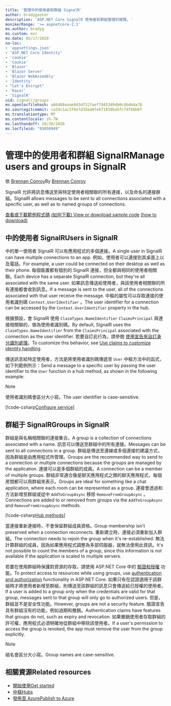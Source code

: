 ```yaml
---
title: '管理中的使用者和群組 SignalR'
author: bradygaster
description: 'ASP.NET Core SignalR 使用者和群組管理的總覽。'
monikerRange: '>= aspnetcore-2.1'
ms.author: bradyg
ms.custom: mvc
ms.date: 05/17/2020
no-loc:
- 'appsettings.json'
- 'ASP.NET Core Identity'
- 'cookie'
- 'Cookie'
- 'Blazor'
- 'Blazor Server'
- 'Blazor WebAssembly'
- 'Identity'
- "Let's Encrypt"
- 'Razor'
- 'SignalR'
uid: signalr/groups
ms.openlocfilehash: a86408eaae8d3df32faef79453d9db0cdbd64a78
ms.sourcegitcommit: ca34c1ac578e7d3daa0febf1810ba5fc74f60bbf
ms.translationtype: MT
ms.contentlocale: zh-TW
ms.lasthandoff: 10/30/2020
ms.locfileid: "93050949"
---
```

# <a name="manage-users-and-groups-in-no-locsignalr"></a><span data-ttu-id="f4706-103">管理中的使用者和群組 SignalR</span><span class="sxs-lookup"><span data-stu-id="f4706-103">Manage users and groups in SignalR</span></span>

<span data-ttu-id="f4706-104">依 [Brennan Conroy](https://github.com/BrennanConroy)</span><span class="sxs-lookup"><span data-stu-id="f4706-104">By [Brennan Conroy](https://github.com/BrennanConroy)</span></span>

<span data-ttu-id="f4706-105">SignalR 允許將訊息傳送至與特定使用者相關聯的所有連接，以及命名的連接群組。</span><span class="sxs-lookup"><span data-stu-id="f4706-105">SignalR allows messages to be sent to all connections associated with a specific user, as well as to named groups of connections.</span></span>

<span data-ttu-id="f4706-106">[查看或下載範例程式碼](https://github.com/dotnet/AspNetCore.Docs/tree/master/aspnetcore/signalr/groups/sample/) [ (如何下載) ](xref:index#how-to-download-a-sample)</span><span class="sxs-lookup"><span data-stu-id="f4706-106">[View or download sample code](https://github.com/dotnet/AspNetCore.Docs/tree/master/aspnetcore/signalr/groups/sample/) [(how to download)](xref:index#how-to-download-a-sample)</span></span>

## <a name="users-in-no-locsignalr"></a><span data-ttu-id="f4706-107">中的使用者 SignalR</span><span class="sxs-lookup"><span data-stu-id="f4706-107">Users in SignalR</span></span>

<span data-ttu-id="f4706-108">中的單一使用者 SignalR 可以有應用程式的多個連接。</span><span class="sxs-lookup"><span data-stu-id="f4706-108">A single user in SignalR can have multiple connections to an app.</span></span> <span data-ttu-id="f4706-109">例如，使用者可以連接到其桌面上以及電話。</span><span class="sxs-lookup"><span data-stu-id="f4706-109">For example, a user could be connected on their desktop as well as their phone.</span></span> <span data-ttu-id="f4706-110">每個裝置都有個別的 SignalR 連接，但全都與相同的使用者相關聯。</span><span class="sxs-lookup"><span data-stu-id="f4706-110">Each device has a separate SignalR connection, but they're all associated with the same user.</span></span> <span data-ttu-id="f4706-111">如果訊息傳送給使用者，與該使用者相關聯的所有連接都會收到訊息。</span><span class="sxs-lookup"><span data-stu-id="f4706-111">If a message is sent to the user, all of the connections associated with that user receive the message.</span></span> <span data-ttu-id="f4706-112">中樞的屬性可以存取連接的使用者識別碼 `Context.UserIdentifier` 。</span><span class="sxs-lookup"><span data-stu-id="f4706-112">The user identifier for a connection can be accessed by the `Context.UserIdentifier` property in the hub.</span></span>

<span data-ttu-id="f4706-113">根據預設，會 SignalR 使用 `ClaimTypes.NameIdentifier` `ClaimsPrincipal` 與連接相關聯的，做為使用者識別碼。</span><span class="sxs-lookup"><span data-stu-id="f4706-113">By default, SignalR uses the `ClaimTypes.NameIdentifier` from the `ClaimsPrincipal` associated with the connection as the user identifier.</span></span> <span data-ttu-id="f4706-114">若要自訂此行為，請參閱 [使用宣告來自訂身分識別處理](xref:signalr/authn-and-authz#use-claims-to-customize-identity-handling)。</span><span class="sxs-lookup"><span data-stu-id="f4706-114">To customize this behavior, see [Use claims to customize identity handling](xref:signalr/authn-and-authz#use-claims-to-customize-identity-handling).</span></span>

<span data-ttu-id="f4706-115">傳送訊息給特定使用者，方法是將使用者識別碼傳遞至 `User` 中樞方法中的函式，如下列範例所示：</span><span class="sxs-lookup"><span data-stu-id="f4706-115">Send a message to a specific user by passing the user identifier to the `User` function in a hub method, as shown in the following example:</span></span>

> [!NOTE]
> <span data-ttu-id="f4706-116">使用者識別碼會區分大小寫。</span><span class="sxs-lookup"><span data-stu-id="f4706-116">The user identifier is case-sensitive.</span></span>

[!code-csharp[Configure service](groups/sample/Hubs/ChatHub.cs?range=29-32)]

## <a name="groups-in-no-locsignalr"></a><span data-ttu-id="f4706-117">群組于 SignalR</span><span class="sxs-lookup"><span data-stu-id="f4706-117">Groups in SignalR</span></span>

<span data-ttu-id="f4706-118">群組是與名稱相關聯的連接集合。</span><span class="sxs-lookup"><span data-stu-id="f4706-118">A group is a collection of connections associated with a name.</span></span> <span data-ttu-id="f4706-119">訊息可以傳送至群組中的所有連接。</span><span class="sxs-lookup"><span data-stu-id="f4706-119">Messages can be sent to all connections in a group.</span></span> <span data-ttu-id="f4706-120">群組是傳送至連線或多個連接的建議方式，因為群組是由應用程式所管理。</span><span class="sxs-lookup"><span data-stu-id="f4706-120">Groups are the recommended way to send to a connection or multiple connections because the groups are managed by the application.</span></span> <span data-ttu-id="f4706-121">連接可以是多個群組的成員。</span><span class="sxs-lookup"><span data-stu-id="f4706-121">A connection can be a member of multiple groups.</span></span> <span data-ttu-id="f4706-122">群組非常適合像是聊天應用程式之類的聊天應用程式，每個房間都可以用群組來表示。</span><span class="sxs-lookup"><span data-stu-id="f4706-122">Groups are ideal for something like a chat application, where each room can be represented as a group.</span></span> <span data-ttu-id="f4706-123">連接會透過和方法新增至群組或從中 `AddToGroupAsync` 移除 `RemoveFromGroupAsync` 。</span><span class="sxs-lookup"><span data-stu-id="f4706-123">Connections are added to or removed from groups via the `AddToGroupAsync` and `RemoveFromGroupAsync` methods.</span></span>

[!code-csharp[Hub methods](groups/sample/Hubs/ChatHub.cs?range=15-27)]

<span data-ttu-id="f4706-124">當連接重新連接時，不會保留群組成員資格。</span><span class="sxs-lookup"><span data-stu-id="f4706-124">Group membership isn't preserved when a connection reconnects.</span></span> <span data-ttu-id="f4706-125">重新建立時，連接必須重新加入群組。</span><span class="sxs-lookup"><span data-stu-id="f4706-125">The connection needs to rejoin the group when it's re-established.</span></span> <span data-ttu-id="f4706-126">無法計算群組的成員，因為如果應用程式調整為多部伺服器，就無法使用此資訊。</span><span class="sxs-lookup"><span data-stu-id="f4706-126">It's not possible to count the members of a group, since this information is not available if the application is scaled to multiple servers.</span></span>

<span data-ttu-id="f4706-127">若要在使用群組時保護對資源的存取，請使用 ASP.NET Core 中的 [驗證和授權](xref:signalr/authn-and-authz) 功能。</span><span class="sxs-lookup"><span data-stu-id="f4706-127">To protect access to resources while using groups, use [authentication and authorization](xref:signalr/authn-and-authz) functionality in ASP.NET Core.</span></span> <span data-ttu-id="f4706-128">如果只有在認證適用于該群組時才將使用者新增至群組，則傳送至該群組的訊息只會傳送給已授權的使用者。</span><span class="sxs-lookup"><span data-stu-id="f4706-128">If a user is added to a group only when the credentials are valid for that group, messages sent to that group will only go to authorized users.</span></span> <span data-ttu-id="f4706-129">但是，群組並不是安全性功能。</span><span class="sxs-lookup"><span data-stu-id="f4706-129">However, groups are not a security feature.</span></span> <span data-ttu-id="f4706-130">驗證宣告具有群組沒有的功能，例如過期和撤銷。</span><span class="sxs-lookup"><span data-stu-id="f4706-130">Authentication claims have features that groups do not, such as expiry and revocation.</span></span> <span data-ttu-id="f4706-131">如果撤銷使用者存取群組的許可權，應用程式必須明確地從群組中移除該使用者。</span><span class="sxs-lookup"><span data-stu-id="f4706-131">If a user's permission to access the group is revoked, the app must remove the user from the group explicitly.</span></span>

> [!NOTE]
> <span data-ttu-id="f4706-132">組名會區分大小寫。</span><span class="sxs-lookup"><span data-stu-id="f4706-132">Group names are case-sensitive.</span></span>

## <a name="related-resources"></a><span data-ttu-id="f4706-133">相關資源</span><span class="sxs-lookup"><span data-stu-id="f4706-133">Related resources</span></span>

* [<span data-ttu-id="f4706-134">開始使用</span><span class="sxs-lookup"><span data-stu-id="f4706-134">Get started</span></span>](xref:tutorials/signalr)
* [<span data-ttu-id="f4706-135">中樞</span><span class="sxs-lookup"><span data-stu-id="f4706-135">Hubs</span></span>](xref:signalr/hubs)
* [<span data-ttu-id="f4706-136">發佈至 Azure</span><span class="sxs-lookup"><span data-stu-id="f4706-136">Publish to Azure</span></span>](xref:signalr/publish-to-azure-web-app)
